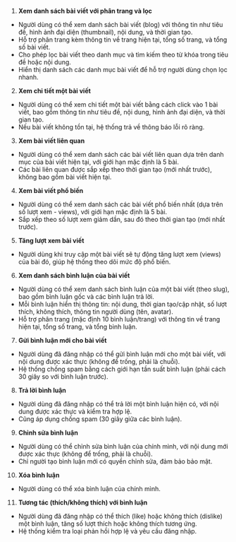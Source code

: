 1. **Xem danh sách bài viết với phân trang và lọc**

-   Người dùng có thể xem danh sách bài viết (blog) với thông tin như tiêu đề, hình ảnh đại diện (thumbnail), nội dung, và thời gian tạo.
-   Hỗ trợ phân trang kèm thông tin về trang hiện tại, tổng số trang, và tổng số bài viết.
-   Cho phép lọc bài viết theo danh mục và tìm kiếm theo từ khóa trong tiêu đề hoặc nội dung.
-   Hiển thị danh sách các danh mục bài viết để hỗ trợ người dùng chọn lọc nhanh.

2. **Xem chi tiết một bài viết**

-   Người dùng có thể xem chi tiết một bài viết bằng cách click vào 1 bài viết, bao gồm thông tin như tiêu đề, nội dung, hình ảnh đại diện, và thời gian tạo.
-   Nếu bài viết không tồn tại, hệ thống trả về thông báo lỗi rõ ràng.

3. **Xem bài viết liên quan**

-   Người dùng có thể xem danh sách các bài viết liên quan dựa trên danh mục của bài viết hiện tại, với giới hạn mặc định là 5 bài.
-   Các bài liên quan được sắp xếp theo thời gian tạo (mới nhất trước), không bao gồm bài viết hiện tại.

4. **Xem bài viết phổ biến**

-   Người dùng có thể xem danh sách các bài viết phổ biến nhất (dựa trên số lượt xem - views), với giới hạn mặc định là 5 bài.
-   Sắp xếp theo số lượt xem giảm dần, sau đó theo thời gian tạo (mới nhất trước).

5. **Tăng lượt xem bài viết**

-   Người dùng khi truy cập một bài viết sẽ tự động tăng lượt xem (views) của bài đó, giúp hệ thống theo dõi mức độ phổ biến.

6. **Xem danh sách bình luận của bài viết**

-   Người dùng có thể xem danh sách bình luận của một bài viết (theo slug), bao gồm bình luận gốc và các bình luận trả lời.
-   Mỗi bình luận hiển thị thông tin: nội dung, thời gian tạo/cập nhật, số lượt thích, không thích, thông tin người dùng (tên, avatar).
-   Hỗ trợ phân trang (mặc định 10 bình luận/trang) với thông tin về trang hiện tại, tổng số trang, và tổng bình luận.

7. **Gửi bình luận mới cho bài viết**

-   Người dùng đã đăng nhập có thể gửi bình luận mới cho một bài viết, với nội dung được xác thực (không để trống, phải là chuỗi).
-   Hệ thống chống spam bằng cách giới hạn tần suất bình luận (phải cách 30 giây so với bình luận trước).

8. **Trả lời bình luận**

-   Người dùng đã đăng nhập có thể trả lời một bình luận hiện có, với nội dung được xác thực và kiểm tra hợp lệ.
-   Cũng áp dụng chống spam (30 giây giữa các bình luận).

9. **Chỉnh sửa bình luận**

-   Người dùng có thể chỉnh sửa bình luận của chính mình, với nội dung mới được xác thực (không để trống, phải là chuỗi).
-   Chỉ người tạo bình luận mới có quyền chỉnh sửa, đảm bảo bảo mật.

10. **Xóa bình luận**

-   Người dùng có thể xóa bình luận của chính mình.

11. **Tương tác (thích/không thích) với bình luận**

-   Người dùng đã đăng nhập có thể thích (like) hoặc không thích (dislike) một bình luận, tăng số lượt thích hoặc không thích tương ứng.
-   Hệ thống kiểm tra loại phản hồi hợp lệ và yêu cầu đăng nhập.
